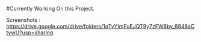 #Currently Working On this Project.

Screenshots : https://drive.google.com/drive/folders/1qTvYImFuEJQT9y7zFW8by_8848aCtywU?usp=sharing
